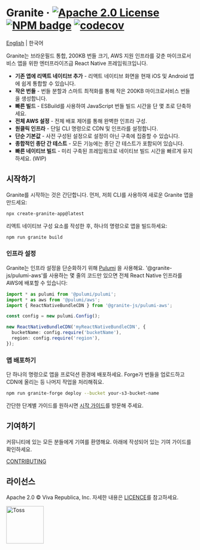 # Granite &middot; [![Apache 2.0 License](https://img.shields.io/badge/license-Apache-blue.svg)](https://github.com/toss/slash/blob/main/LICENSE) [![NPM badge](https://img.shields.io/npm/v/@granite-js/react-native?logo=npm)](https://www.npmjs.com/package/@granite-js/react-native) [![codecov](https://codecov.io/gh/toss/granite/graph/badge.svg?token=LCP519I5BN)](https://codecov.io/gh/toss/granite)

[English](https://github.com/toss/granite/blob/main/README.md) | 한국어

Granite는 브라운필드 통합, 200KB 번들 크기, AWS 지원 인프라를 갖춘 마이크로서비스 앱을 위한 엔터프라이즈급 React Native 프레임워크입니다.

- **기존 앱에 리액트 네이티브 추가** - 리액트 네이티브 화면을 현재 iOS 및 Android 앱에 쉽게 통합할 수 있습니다.
- **작은 번들** - 번들 분할과 스마트 최적화를 통해 작은 200KB 마이크로서비스 번들을 생성합니다.
- **빠른 빌드** - ESBuild를 사용하여 JavaScript 번들 빌드 시간을 단 몇 초로 단축하세요.
- **전체 AWS 설정** - 전체 배포 제어를 통해 완벽한 인프라 구성.
- **원클릭 인프라** - 단일 CLI 명령으로 CDN 및 인프라를 설정합니다.
- **단순 기본값** - 사전 구성된 설정으로 설정이 아닌 구축에 집중할 수 있습니다.
- **종합적인 종단 간 테스트** - 모든 기능에는 종단 간 테스트가 포함되어 있습니다.
- **빠른 네이티브 빌드** - 미리 구축된 프레임워크로 네이티브 빌드 시간을 빠르게 유지하세요. (WIP)

## 시작하기

Granite를 시작하는 것은 간단합니다. 먼저, 저희 CLI를 사용하여 새로운 Granite 앱을 만드세요:

```sh
npx create-granite-app@latest
```

리액트 네이티브 구성 요소를 작성한 후, 하나의 명령으로 앱을 빌드하세요:

```sh
npm run granite build
```

### 인프라 설정

Granite는 인프라 설정을 단순화하기 위해 [Pulumi](https://www.pulumi.com/) 을 사용해요. '@granite-js/pulumi-aws'를 사용하는 몇 줄의 코드만 있으면 전체 React Native 인프라를 AWS에 배포할 수 있습니다:

```typescript
import * as pulumi from '@pulumi/pulumi';
import * as aws from '@pulumi/aws';
import { ReactNativeBundleCDN } from '@granite-js/pulumi-aws';

const config = new pulumi.Config();

new ReactNativeBundleCDN('myReactNativeBundleCDN', {
  bucketName: config.require('bucketName'),
  region: config.require('region'),
});
```

### 앱 배포하기

단 하나의 명령으로 앱을 프로덕션 환경에 배포하세요. Forge가 번들을 업로드하고 CDN에 올리는 등 나머지 작업을 처리해줘요.

```sh
npm run granite-forge deploy --bucket your-s3-bucket-name
```

간단한 단계별 가이드를 원하시면 [시작 가이드](https://granite.run/guides/quick-start/create-your-app.html)를 방문해 주세요.

## 기여하기

커뮤니티에 있는 모든 분들에게 기여를 환영해요. 아래에 작성되어 있는 기여 가이드를 확인하세요.

[CONTRIBUTING](https://github.com/toss/granite/blob/main/.github/CONTRIBUTING.md)

## 라이선스

Apache 2.0 © Viva Republica, Inc. 자세한 내용은 [LICENCE](/LICENCE)를 참고하세요.

<a title="Toss" href="https://toss.im">
  <picture>
    <source media="(prefers-color-scheme: dark)" srcset="https://static.toss.im/logos/png/4x/logo-toss-reverse.png">
    <img alt="Toss" src="https://static.toss.im/logos/png/4x/logo-toss.png" width="100">
  </picture>
</a>
